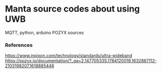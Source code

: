 # Manta source codes about using UWB
MQTT, python, arduino POZYX sources

### References
https://www.inpixon.com/technology/standards/ultra-wideband
https://pozyx.io/documentation/?_ga=2.147705335.1784120018.1632887112-2103198207.1618885448
